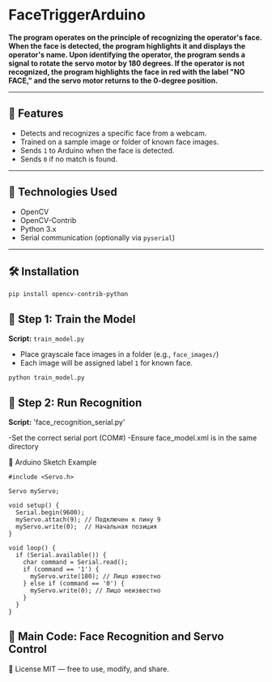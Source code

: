 # FaceTriggerArduino
**The program operates on the principle of recognizing the operator's face. When the face is detected, the program highlights it and displays the operator's name. Upon identifying the operator, the program sends a signal to rotate the servo motor by 180 degrees. If the operator is not recognized, the program highlights the face in red with the label "NO FACE," and the servo motor returns to the 0-degree position.**

---

## 📌 Features

- Detects and recognizes a specific face from a webcam.
- Trained on a sample image or folder of known face images.
- Sends `1` to Arduino when the face is detected.
- Sends `0` if no match is found.

---

## 🧠 Technologies Used

- OpenCV
- OpenCV-Contrib
- Python 3.x
- Serial communication (optionally via `pyserial`)

---

## 🛠️ Installation

```
pip install opencv-contrib-python
```

## 📁 Step 1: Train the Model

**Script:** `train_model.py`

- Place grayscale face images in a folder (e.g., `face_images/`)
- Each image will be assigned label `1` for known face.

```
python train_model.py
```

## 🎯 Step 2: Run Recognition

**Script:** 'face_recognition_serial.py'

-Set the correct serial port (COM#)
-Ensure face_model.xml is in the same directory


🔌 Arduino Sketch Example
```
#include <Servo.h>

Servo myServo;

void setup() {
  Serial.begin(9600);
  myServo.attach(9); // Подключен к пину 9
  myServo.write(0);  // Начальная позиция
}

void loop() {
  if (Serial.available()) {
    char command = Serial.read();
    if (command == '1') {
      myServo.write(180); // Лицо известно
    } else if (command == '0') {
      myServo.write(0); // Лицо неизвестно
    }
  }
}
```

## 📜 Main Code: Face Recognition and Servo Control 

📄 License
MIT — free to use, modify, and share.
